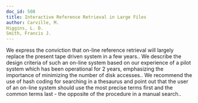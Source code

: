 ```yaml
---
doc_id: 508
title: Interactive Reference Retrieval in Large Files
author: Carville, M.
Higgins, L. D.
Smith, Francis J.
---
```


We express the conviction that on-line reference retrieval will largely 
replace the present tape driven system in a few years.. We describe the design
criteria of such an on-line system based on our experience of a pilot system 
which has been operational for 2 years, emphasizing the importance of
minimizing the number of disk accesses.. We recommend the use of hash coding 
for searching in a thesaurus and point out that the user of an on-line system 
should use the most precise terms first and the common terms last - the 
opposite of the procedure in a manual search..